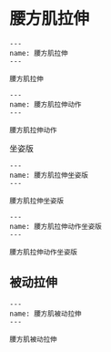 # 腰方肌拉伸

```{figure} assets/img/2022-01-17-12-02-00.png
---
name: 腰方肌拉伸
---

腰方肌拉伸
```

```{figure} assets/img/2022-01-17-12-02-33.png
---
name: 腰方肌拉伸动作
---

腰方肌拉伸动作
```

坐姿版

```{figure} assets/img/2022-01-17-12-03-11.png
---
name: 腰方肌拉伸坐姿版
---

腰方肌拉伸坐姿版
```

```{figure}assets/img/2022-01-17-12-03-32.png
---
name: 腰方肌拉伸动作坐姿版
---

腰方肌拉伸动作坐姿版
```

## 被动拉伸

```{figure} /_static/img/2022-02-01-20-48-05.png
---
name: 腰方肌被动拉伸
---

腰方肌被动拉伸
```